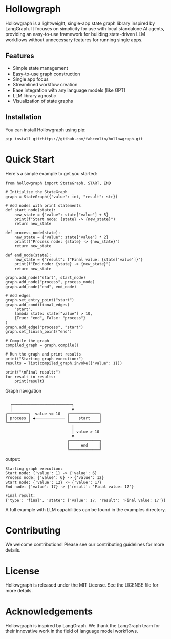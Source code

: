 # Hollowgraph

Hollowgraph is a lightweight, single-app state graph library inspired by LangGraph. It focuses on simplicity for use with local standalone AI agents, providing an easy-to-use framework for building state-driven LLM workflows without unnecessary features for running single apps.

## Features

- Simple state management
- Easy-to-use graph construction
- Single app focus
- Streamlined workflow creation
- Ease integration with any language models (like GPT)
- LLM library agnostic
- Visualization of state graphs

## Installation

You can install Hollowgraph using pip:

```
pip install git+https://github.com/fabceolin/hollowgraph.git
```

# Quick Start
Here's a simple example to get you started:

```
from hollowgraph import StateGraph, START, END

# Initialize the StateGraph
graph = StateGraph({"value": int, "result": str})

# Add nodes with print statements
def start_node(state):
    new_state = {"value": state["value"] + 5}
    print(f"Start node: {state} -> {new_state}")
    return new_state

def process_node(state):
    new_state = {"value": state["value"] * 2}
    print(f"Process node: {state} -> {new_state}")
    return new_state

def end_node(state):
    new_state = {"result": f"Final value: {state['value']}"}
    print(f"End node: {state} -> {new_state}")
    return new_state

graph.add_node("start", start_node)
graph.add_node("process", process_node)
graph.add_node("end", end_node)

# Add edges
graph.set_entry_point("start")
graph.add_conditional_edges(
    "start",
    lambda state: state["value"] > 10,
    {True: "end", False: "process"}
)
graph.add_edge("process", "start")
graph.set_finish_point("end")

# Compile the graph
compiled_graph = graph.compile()

# Run the graph and print results
print("Starting graph execution:")
results = list(compiled_graph.invoke({"value": 1}))

print("\nFinal result:")
for result in results:
    print(result)
```

Graph navigation
```

  ┌──────────────────────────┐
  │                          ▼
┌─────────┐  value <= 10   ┌─────────────┐
│ process │ ◀───────────── │    start    │
└─────────┘                └─────────────┘
                             │
                             │ value > 10
                             ▼
                           ╔═════════════╗
                           ║     end     ║
                           ╚═════════════╝

```
output:
```
Starting graph execution:
Start node: {'value': 1} -> {'value': 6}
Process node: {'value': 6} -> {'value': 12}
Start node: {'value': 12} -> {'value': 17}
End node: {'value': 17} -> {'result': 'Final value: 17'}

Final result:
{'type': 'final', 'state': {'value': 17, 'result': 'Final value: 17'}}
```

A full example with LLM capabilities can be found in the examples directory.

# Contributing
We welcome contributions! Please see our contributing guidelines for more details.

# License
Hollowgraph is released under the MIT License. See the LICENSE file for more details.

# Acknowledgements
Hollowgraph is inspired by LangGraph. We thank the LangGraph team for their innovative work in the field of language model workflows.


